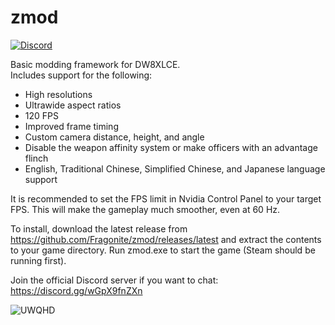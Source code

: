 # zmod
[![Discord](https://discordapp.com/api/guilds/1013799851680596099/widget.png?style=shield)](https://discord.gg/ACMfwHZhPA)

Basic modding framework for DW8XLCE.  
Includes support for the following:

- High resolutions
- Ultrawide aspect ratios
- 120 FPS
- Improved frame timing
- Custom camera distance, height, and angle
- Disable the weapon affinity system or make officers with an advantage flinch
- English, Traditional Chinese, Simplified Chinese, and Japanese language support

It is recommended to set the FPS limit in Nvidia Control Panel to your target FPS. This will make the gameplay much smoother, even at 60 Hz.

To install, download the latest release from https://github.com/Fragonite/zmod/releases/latest and extract the contents to your game directory. Run zmod.exe to start the game (Steam should be running first).

Join the official Discord server if you want to chat: https://discord.gg/wGpX9fnZXn

![UWQHD](https://github.com/Fragonite/zmod/blob/main/screenshot.png?raw=true)
